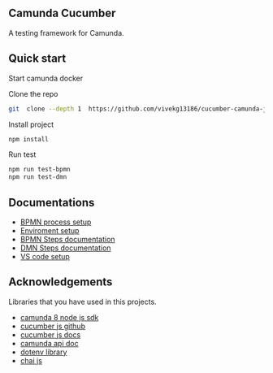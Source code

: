 ## Camunda Cucumber

A testing framework for Camunda.  

## Quick start

Start camunda docker 

Clone the repo
 ```bash
 git  clone --depth 1  https://github.com/vivekg13186/cucumber-camunda-js.git
 ```
Install project
```bash
npm install
```
Run test
 ```bash
npm run test-bpmn
npm run test-dmn
```

## Documentations
- [BPMN process setup](/wiki/ProcessSetup.md)
- [Enviroment setup](/wiki/Enviroment.md)
- [BPMN Steps documentation](/wiki/BPMSteps.md)
- [DMN Steps documentation](/wiki/DMNSteps.md)
- [VS code setup](/wiki/Vscode.md)

 
## Acknowledgements

Libraries that you have used in this projects.
 - [camunda 8 node js sdk](https://github.com/camunda/camunda-8-js-sdk)
 - [cucumber js github](https://github.com/cucumber/cucumber-js/tree/main)
 - [cucumber js docs](https://cucumber.io/)
 - [camunda api doc](https://camunda.github.io/camunda-8-js-sdk/)
 - [dotenv library](https://www.npmjs.com/package/dotenv)
 - [chai js](https://www.chaijs.com/) 